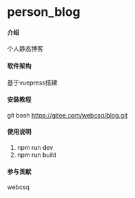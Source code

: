 # person_blog

#### 介绍
个人静态博客

#### 软件架构
基于vuepress搭建


#### 安装教程

git bash https://gitee.com/webcsq/blog.git


#### 使用说明

1.  npm run dev
2.  npm run build

#### 参与贡献

webcsq



